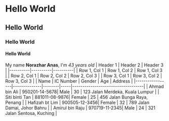# Hello World
## Hello World
### Hello World
#### Hello World

My name  **Norazhar Anas**, I'm *43 years old*
| Header 1 | Header 2 | Header 3 |
|----------|----------|----------|
| Row 1, Col 1 | Row 1, Col 2 | Row 1, Col 3 |
| Row 2, Col 1 | Row 2, Col 2 | Row 2, Col 3 |
| Row 3, Col 1 | Row 3, Col 2 | Row 3, Col 3 |
| Name            | IC Number    | Gender | Age | Address                           |
|-----------------|--------------|--------|-----|-----------------------------------|
| Ahmad bin Ali   | 950201-14-5678| Male   | 30  | 123 Jalan Merdeka, Kuala Lumpur   |
| Siti binti Tan  | 881011-08-9876| Female | 25  | 456 Jalan Bunga Raya, Penang      |
| Hafizah bt Lim  | 900505-12-3456| Female | 32  | 789 Jalan Damai, Johor Bahru      |
| Amirul bin Raju | 970719-11-2345| Male   | 24  | 321 Jalan Sentosa, Kuching        |
